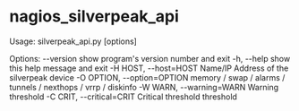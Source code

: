 # nagios_silverpeak_api


Usage: silverpeak_api.py [options]

Options:
  --version             show program's version number and exit
  -h, --help            show this help message and exit
  -H HOST, --host=HOST  Name/IP Address of the silverpeak device
  -O OPTION, --option=OPTION
                        memory / swap / alarms / tunnels / nexthops / vrrp / diskinfo
  -W WARN, --warning=WARN
                        Warning threshold
  -C CRIT, --critical=CRIT
                        Critical threshold threshold

